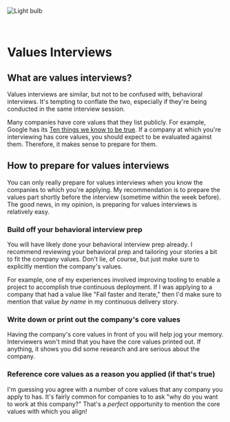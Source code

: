 <img style="margin: 0 auto; max-width:13rem; margin-bottom: 2rem" alt="Light bulb" src="/bulb.png" />

# Values Interviews

## What are values interviews?

Values interviews are similar, but not to be confused with, behavioral interviews. It's tempting to conflate the two, especially if they're being conducted in the same interview session.

Many companies have core values that they list publicly. For example, Google has its [Ten things we know to be true](https://about.google/philosophy/). If a company at which you're interviewing has core values, you should expect to be evaluated against them. Therefore, it makes sense to prepare for them.

## How to prepare for values interviews

You can only really prepare for values interviews when you know the companies to which you're applying. My recommendation is to prepare the values part shortly before the interview (sometime within the week before). The good news, in my opinion, is preparing for values interviews is relatively easy.

### Build off your behavioral interview prep

You will have likely done your behavioral interview prep already. I recommend reviewing your behavioral prep and tailoring your stories a bit to fit the company values. Don't lie, of course, but just make sure to explicitly mention the company's values.

For example, one of my experiences involved improving tooling to enable a project to accomplish true continuous deployment. If I was applying to a company that had a value like "Fail faster and iterate," then I'd make sure to mention that value _by name_ in my continuous delivery story.

### Write down or print out the company's core values

Having the company's core values in front of you will help jog your memory. Interviewers won't mind that you have the core values printed out. If anything, it shows you did some research and are serious about the company.

### Reference core values as a reason you applied (if that's true)

I'm guessing you agree with a number of core values that any company you apply to has. It's fairly common for companies to to ask "why do you want to work at this company?" That's a _perfect_ opportunity to mention the core values with which you align!
